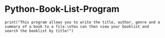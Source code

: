 # Python-Book-List-Program
    print("This program allows you to write the title, author, genre and a summary of a book to a file.\nYou can then view your booklist and search the booklist by title!")
